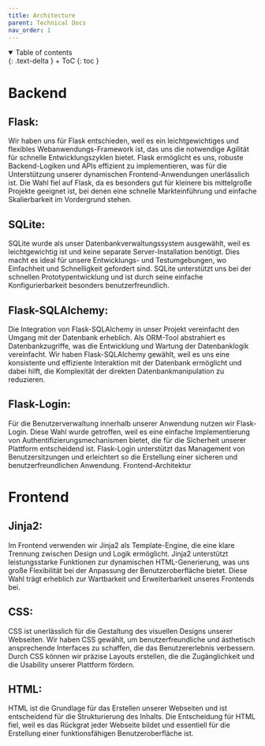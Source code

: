 ```yaml
---
title: Architecture
parent: Technical Docs
nav_order: 1
---
```


<details open markdown="block">
{: .text-delta }
<summary>Table of contents</summary>
+ ToC
{: toc }
</details>

# Backend

## Flask:

Wir haben uns für Flask entschieden, weil es ein leichtgewichtiges und flexibles Webanwendungs-Framework ist, das uns die notwendige Agilität für schnelle Entwicklungszyklen bietet. Flask ermöglicht es uns, robuste Backend-Logiken und APIs effizient zu implementieren, was für die Unterstützung unserer dynamischen Frontend-Anwendungen unerlässlich ist. Die Wahl fiel auf Flask, da es besonders gut für kleinere bis mittelgroße Projekte geeignet ist, bei denen eine schnelle Markteinführung und einfache Skalierbarkeit im Vordergrund stehen.

## SQLite:

SQLite wurde als unser Datenbankverwaltungssystem ausgewählt, weil es leichtgewichtig ist und keine separate Server-Installation benötigt. Dies macht es ideal für unsere Entwicklungs- und Testumgebungen, wo Einfachheit und Schnelligkeit gefordert sind. SQLite unterstützt uns bei der schnellen Prototypentwicklung und ist durch seine einfache Konfigurierbarkeit besonders benutzerfreundlich.

## Flask-SQLAlchemy:

Die Integration von Flask-SQLAlchemy in unser Projekt vereinfacht den Umgang mit der Datenbank erheblich. Als ORM-Tool abstrahiert es Datenbankzugriffe, was die Entwicklung und Wartung der Datenbanklogik vereinfacht. Wir haben Flask-SQLAlchemy gewählt, weil es uns eine konsistente und effiziente Interaktion mit der Datenbank ermöglicht und dabei hilft, die Komplexität der direkten Datenbankmanipulation zu reduzieren.

## Flask-Login:

Für die Benutzerverwaltung innerhalb unserer Anwendung nutzen wir Flask-Login. Diese Wahl wurde getroffen, weil es eine einfache Implementierung von Authentifizierungsmechanismen bietet, die für die Sicherheit unserer Plattform entscheidend ist. Flask-Login unterstützt das Management von Benutzersitzungen und erleichtert so die Erstellung einer sicheren und benutzerfreundlichen Anwendung.
Frontend-Architektur

# Frontend

## Jinja2:

Im Frontend verwenden wir Jinja2 als Template-Engine, die eine klare Trennung zwischen Design und Logik ermöglicht. Jinja2 unterstützt leistungsstarke Funktionen zur dynamischen HTML-Generierung, was uns große Flexibilität bei der Anpassung der Benutzeroberfläche bietet. Diese Wahl trägt erheblich zur Wartbarkeit und Erweiterbarkeit unseres Frontends bei.

## CSS:

CSS ist unerlässlich für die Gestaltung des visuellen Designs unserer Webseiten. Wir haben CSS gewählt, um benutzerfreundliche und ästhetisch ansprechende Interfaces zu schaffen, die das Benutzererlebnis verbessern. Durch CSS können wir präzise Layouts erstellen, die die Zugänglichkeit und die Usability unserer Plattform fördern.

## HTML:

HTML ist die Grundlage für das Erstellen unserer Webseiten und ist entscheidend für die Strukturierung des Inhalts. Die Entscheidung für HTML fiel, weil es das Rückgrat jeder Webseite bildet und essentiell für die Erstellung einer funktionsfähigen Benutzeroberfläche ist.
